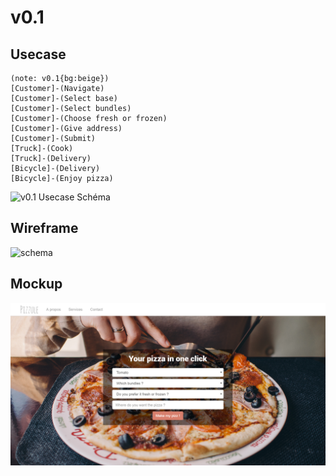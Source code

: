 # v0.1


## Usecase

```yuml
(note: v0.1{bg:beige})
[Customer]-(Navigate)
[Customer]-(Select base)
[Customer]-(Select bundles)
[Customer]-(Choose fresh or frozen)
[Customer]-(Give address)
[Customer]-(Submit)
[Truck]-(Cook)
[Truck]-(Delivery)
[Bicycle]-(Delivery)
[Bicycle]-(Enjoy pizza)
```

![v0.1 Usecase Schéma](http://yuml.me/31ef2218.png)

## Wireframe

![schema](https://docs.google.com/drawings/d/1N_HcBorgbnhBcHOaXRGQ2cYg6t4R6mysXfxqyv9XsrE/pub?w=960&h=720)

## Mockup

![mockup iamge](https://github.com/aloisdg/Pizzule/blob/master/Roadmap/asset/pizzule-v0.1.jpg)


